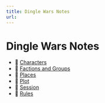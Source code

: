 ```yaml
---
title: Dingle Wars Notes
url: 
---
```


# Dingle Wars Notes

- 📁 [Characters](./Characters/)
- 📁 [Factions and Groups](./Factions%20and%20Groups/)
- 📁 [Places](./Places/)
- 📁 [Plot](./Plot/)
- 📁 [Session](./Session/)
- 📄 [Rules](./Rules)
